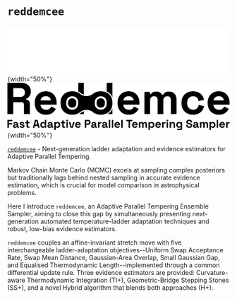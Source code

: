 # ```reddemcee```
![Front logo](img/dark/logo-full-crop.svg#only-dark){width="50%"}
![Front logo](img/light/logo-full-crop.svg#only-light){width="50%"}

[`reddemcee`](https://reddemcee.readthedocs.io/en/latest) - Next-generation ladder adaptation and evidence estimators for Adaptive Parallel Tempering.

Markov Chain Monte Carlo (MCMC) excels at sampling complex posteriors but traditionally lags behind nested sampling in accurate evidence estimation, which is crucial for model comparison in astrophysical problems.

Here I introduce `reddemcee`, an Adaptive Parallel Tempering Ensemble Sampler, aiming to close this gap by simultaneously presenting next-generation automated temperature-ladder adaptation techniques and robust, low-bias evidence estimators.

`reddemcee` couples an affine-invariant stretch move with five interchangeable ladder-adaptation objectives--Uniform Swap Acceptance Rate, Swap Mean Distance, Gaussian-Area Overlap, Small Gaussian Gap, and Equalised Thermodynamic Length--implemented through a common differential update rule. Three evidence estimators are provided: Curvature-aware Thermodynamic Integration (TI+), Geometric-Bridge Stepping Stones (SS+), and a novel Hybrid algorithm that blends both approaches (H+).
